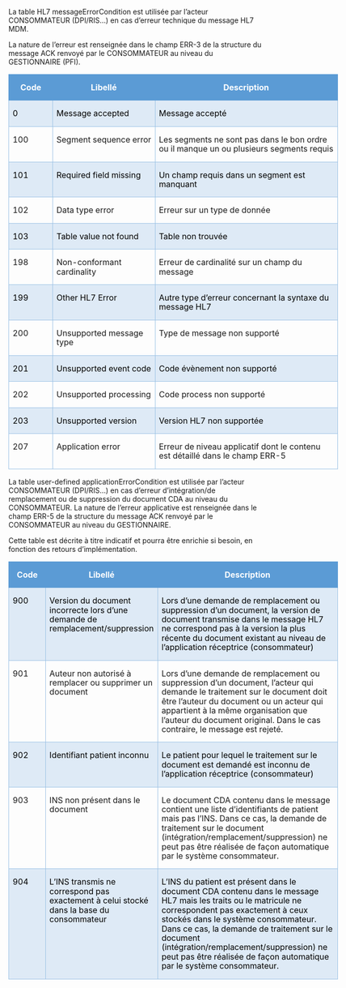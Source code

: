 La table HL7 messageErrorCondition est utilisée par l’acteur CONSOMMATEUR (DPI/RIS…) en cas d’erreur technique du message HL7 MDM.

La nature de l’erreur est renseignée dans le champ ERR-3 de la structure du message ACK renvoyé par le CONSOMMATEUR au niveau du GESTIONNAIRE (PFI).
<table class="MsoTable15Grid4Accent1" border="1" cellspacing="0" cellpadding="0" width="652" style="width:488.8pt;border-collapse:collapse;border:none;
 mso-border-alt:solid #9CC2E5 .5pt;mso-border-themecolor:accent1;mso-border-themetint:
 153;mso-yfti-tbllook:1184;mso-padding-alt:0cm 5.4pt 0cm 5.4pt">
 <tbody><tr style="mso-yfti-irow:-1;mso-yfti-firstrow:yes;mso-yfti-lastfirstrow:yes">
  <td width="75" valign="top" style="width:56.45pt;border:solid #5B9BD5 1.0pt;
  mso-border-themecolor:accent1;border-right:none;mso-border-top-alt:solid #5B9BD5 .5pt;
  mso-border-top-themecolor:accent1;mso-border-left-alt:solid #5B9BD5 .5pt;
  mso-border-left-themecolor:accent1;mso-border-bottom-alt:solid #5B9BD5 .5pt;
  mso-border-bottom-themecolor:accent1;background:#5B9BD5;mso-background-themecolor:
  accent1;padding:0cm 5.4pt 0cm 5.4pt">
  <p class="MsoNormal" align="center" style="text-align:center;mso-yfti-cnfc:5"><span style="mso-bookmark:_Toc121410245"><span style="mso-bookmark:_Toc151045512"><b><span style="mso-bidi-font-size:10.0pt;line-height:115%;mso-fareast-font-family:
  Calibri;mso-fareast-theme-font:minor-latin;mso-bidi-font-family:Arial;
  color:white;mso-themecolor:background1">Code<o:p></o:p></span></b></span></span></p>
  </td>
  
  <td width="198" valign="top" style="width:148.85pt;border-top:solid #5B9BD5 1.0pt;
  mso-border-top-themecolor:accent1;border-left:none;border-bottom:solid #5B9BD5 1.0pt;
  mso-border-bottom-themecolor:accent1;border-right:none;mso-border-top-alt:
  solid #5B9BD5 .5pt;mso-border-top-themecolor:accent1;mso-border-bottom-alt:
  solid #5B9BD5 .5pt;mso-border-bottom-themecolor:accent1;background:#5B9BD5;
  mso-background-themecolor:accent1;padding:0cm 5.4pt 0cm 5.4pt">
  <p class="MsoNormal" align="center" style="text-align:center;mso-yfti-cnfc:1"><span style="mso-bookmark:_Toc121410245"><span style="mso-bookmark:_Toc151045512"><b><span style="mso-bidi-font-size:10.0pt;line-height:115%;mso-fareast-font-family:
  Calibri;mso-fareast-theme-font:minor-latin;mso-bidi-font-family:Arial;
  color:white;mso-themecolor:background1">Libellé<o:p></o:p></span></b></span></span></p>
  </td>
  
  <td width="378" valign="top" style="width:10.0cm;border:solid #5B9BD5 1.0pt;
  mso-border-themecolor:accent1;border-left:none;mso-border-top-alt:solid #5B9BD5 .5pt;
  mso-border-top-themecolor:accent1;mso-border-bottom-alt:solid #5B9BD5 .5pt;
  mso-border-bottom-themecolor:accent1;mso-border-right-alt:solid #5B9BD5 .5pt;
  mso-border-right-themecolor:accent1;background:#5B9BD5;mso-background-themecolor:
  accent1;padding:0cm 5.4pt 0cm 5.4pt">
  <p class="MsoNormal" align="center" style="text-align:center;mso-yfti-cnfc:1"><span style="mso-bookmark:_Toc121410245"><span style="mso-bookmark:_Toc151045512"><b><span style="mso-bidi-font-size:10.0pt;line-height:115%;mso-fareast-font-family:
  Calibri;mso-fareast-theme-font:minor-latin;mso-bidi-font-family:Arial;
  color:white;mso-themecolor:background1">Description<o:p></o:p></span></b></span></span></p>
  </td>
  
 </tr>
 <tr style="mso-yfti-irow:0">
  <td width="75" valign="top" style="width:56.45pt;border:solid #9CC2E5 1.0pt;
  mso-border-themecolor:accent1;mso-border-themetint:153;border-top:none;
  mso-border-top-alt:solid #9CC2E5 .5pt;mso-border-top-themecolor:accent1;
  mso-border-top-themetint:153;mso-border-alt:solid #9CC2E5 .5pt;mso-border-themecolor:
  accent1;mso-border-themetint:153;background:#DEEAF6;mso-background-themecolor:
  accent1;mso-background-themetint:51;padding:0cm 5.4pt 0cm 5.4pt">
  <p class="MsoNormal" style="mso-yfti-cnfc:68"><span style="mso-bookmark:_Toc121410245"><span style="mso-bookmark:_Toc151045512"><span style="mso-bidi-font-size:10.0pt;
  line-height:115%;mso-fareast-font-family:Calibri;mso-fareast-theme-font:minor-latin;
  mso-bidi-font-family:Arial;color:black;mso-color-alt:windowtext;mso-fareast-language:
  FR">0</span></span></span><span style="mso-bookmark:_Toc121410245"><span style="mso-bookmark:_Toc151045512"><span style="mso-bidi-font-size:10.0pt;
  line-height:115%;mso-fareast-font-family:Calibri;mso-fareast-theme-font:minor-latin;
  mso-bidi-font-family:Arial;mso-fareast-language:FR"><o:p></o:p></span></span></span></p>
  </td>
  
  <td width="198" valign="top" style="width:148.85pt;border-top:none;border-left:
  none;border-bottom:solid #9CC2E5 1.0pt;mso-border-bottom-themecolor:accent1;
  mso-border-bottom-themetint:153;border-right:solid #9CC2E5 1.0pt;mso-border-right-themecolor:
  accent1;mso-border-right-themetint:153;mso-border-top-alt:solid #9CC2E5 .5pt;
  mso-border-top-themecolor:accent1;mso-border-top-themetint:153;mso-border-left-alt:
  solid #9CC2E5 .5pt;mso-border-left-themecolor:accent1;mso-border-left-themetint:
  153;mso-border-alt:solid #9CC2E5 .5pt;mso-border-themecolor:accent1;
  mso-border-themetint:153;background:#DEEAF6;mso-background-themecolor:accent1;
  mso-background-themetint:51;padding:0cm 5.4pt 0cm 5.4pt">
  <p class="MsoNormal" align="left" style="text-align:left;mso-yfti-cnfc:64"><span style="mso-bookmark:_Toc121410245"><span style="mso-bookmark:_Toc151045512"><span style="mso-bidi-font-size:10.0pt;line-height:115%;mso-fareast-font-family:
  Calibri;mso-fareast-theme-font:minor-latin;mso-bidi-font-family:Arial;
  color:black;mso-color-alt:windowtext">Message <span class="SpellE">accepted</span></span></span></span><span style="mso-bookmark:_Toc121410245"><span style="mso-bookmark:_Toc151045512"></span></span><span style="mso-bookmark:_Toc121410245"><span style="mso-bookmark:_Toc151045512"><span style="mso-bidi-font-size:10.0pt;line-height:115%;mso-fareast-font-family:
  Calibri;mso-fareast-theme-font:minor-latin;mso-bidi-font-family:Arial;
  mso-fareast-language:FR"><o:p></o:p></span></span></span></p>
  </td>
  
  <td width="378" valign="top" style="width:10.0cm;border-top:none;border-left:
  none;border-bottom:solid #9CC2E5 1.0pt;mso-border-bottom-themecolor:accent1;
  mso-border-bottom-themetint:153;border-right:solid #9CC2E5 1.0pt;mso-border-right-themecolor:
  accent1;mso-border-right-themetint:153;mso-border-top-alt:solid #9CC2E5 .5pt;
  mso-border-top-themecolor:accent1;mso-border-top-themetint:153;mso-border-left-alt:
  solid #9CC2E5 .5pt;mso-border-left-themecolor:accent1;mso-border-left-themetint:
  153;mso-border-alt:solid #9CC2E5 .5pt;mso-border-themecolor:accent1;
  mso-border-themetint:153;background:#DEEAF6;mso-background-themecolor:accent1;
  mso-background-themetint:51;padding:0cm 5.4pt 0cm 5.4pt">
  <p class="MsoNormal" align="left" style="text-align:left;mso-yfti-cnfc:64"><span style="mso-bookmark:_Toc121410245"><span style="mso-bookmark:_Toc151045512"><span style="mso-bidi-font-size:10.0pt;line-height:115%;mso-fareast-font-family:
  Calibri;mso-fareast-theme-font:minor-latin;mso-bidi-font-family:Arial;
  color:black;mso-color-alt:windowtext;mso-fareast-language:FR">Message accepté</span></span></span><span style="mso-bookmark:_Toc121410245"><span style="mso-bookmark:_Toc151045512"><span style="mso-bidi-font-size:10.0pt;line-height:115%;mso-fareast-font-family:
  Calibri;mso-fareast-theme-font:minor-latin;mso-bidi-font-family:Arial;
  mso-fareast-language:FR"><o:p></o:p></span></span></span></p>
  </td>
  
 </tr>
 <tr style="mso-yfti-irow:1">
  <td width="75" valign="top" style="width:56.45pt;border:solid #9CC2E5 1.0pt;
  mso-border-themecolor:accent1;mso-border-themetint:153;border-top:none;
  mso-border-top-alt:solid #9CC2E5 .5pt;mso-border-top-themecolor:accent1;
  mso-border-top-themetint:153;mso-border-alt:solid #9CC2E5 .5pt;mso-border-themecolor:
  accent1;mso-border-themetint:153;padding:0cm 5.4pt 0cm 5.4pt">
  <p class="MsoNormal" style="mso-yfti-cnfc:4"><span style="mso-bookmark:_Toc121410245"><span style="mso-bookmark:_Toc151045512"><span style="mso-bidi-font-size:10.0pt;
  line-height:115%;mso-fareast-font-family:Calibri;mso-fareast-theme-font:minor-latin;
  mso-bidi-font-family:Arial;mso-fareast-language:FR">100<o:p></o:p></span></span></span></p>
  </td>
  
  <td width="198" valign="top" style="width:148.85pt;border-top:none;border-left:
  none;border-bottom:solid #9CC2E5 1.0pt;mso-border-bottom-themecolor:accent1;
  mso-border-bottom-themetint:153;border-right:solid #9CC2E5 1.0pt;mso-border-right-themecolor:
  accent1;mso-border-right-themetint:153;mso-border-top-alt:solid #9CC2E5 .5pt;
  mso-border-top-themecolor:accent1;mso-border-top-themetint:153;mso-border-left-alt:
  solid #9CC2E5 .5pt;mso-border-left-themecolor:accent1;mso-border-left-themetint:
  153;mso-border-alt:solid #9CC2E5 .5pt;mso-border-themecolor:accent1;
  mso-border-themetint:153;padding:0cm 5.4pt 0cm 5.4pt">
  <p class="MsoNormal"><span style="mso-bookmark:_Toc121410245"><span style="mso-bookmark:_Toc151045512"><span style="mso-bidi-font-size:10.0pt;
  line-height:115%;mso-fareast-font-family:Calibri;mso-fareast-theme-font:minor-latin;
  mso-bidi-font-family:Arial">Segment <span class="SpellE">sequence</span> <span class="SpellE">error</span></span></span></span><span style="mso-bookmark:_Toc121410245"><span style="mso-bookmark:_Toc151045512"><span style="mso-bidi-font-size:10.0pt;
  line-height:115%;mso-fareast-font-family:Calibri;mso-fareast-theme-font:minor-latin;
  mso-bidi-font-family:Arial;mso-fareast-language:FR"><o:p></o:p></span></span></span></p>
  </td>
  
  <td width="378" valign="top" style="width:10.0cm;border-top:none;border-left:
  none;border-bottom:solid #9CC2E5 1.0pt;mso-border-bottom-themecolor:accent1;
  mso-border-bottom-themetint:153;border-right:solid #9CC2E5 1.0pt;mso-border-right-themecolor:
  accent1;mso-border-right-themetint:153;mso-border-top-alt:solid #9CC2E5 .5pt;
  mso-border-top-themecolor:accent1;mso-border-top-themetint:153;mso-border-left-alt:
  solid #9CC2E5 .5pt;mso-border-left-themecolor:accent1;mso-border-left-themetint:
  153;mso-border-alt:solid #9CC2E5 .5pt;mso-border-themecolor:accent1;
  mso-border-themetint:153;padding:0cm 5.4pt 0cm 5.4pt">
  <p class="MsoNormal"><span style="mso-bookmark:_Toc121410245"><span style="mso-bookmark:_Toc151045512"><span style="mso-bidi-font-size:10.0pt;
  line-height:115%;mso-fareast-font-family:Calibri;mso-fareast-theme-font:minor-latin;
  mso-bidi-font-family:Arial;mso-fareast-language:FR">Les segments ne sont pas
  dans le bon ordre ou il manque un ou plusieurs segments requis<o:p></o:p></span></span></span></p>
  </td>
  
 </tr>
 <tr style="mso-yfti-irow:2">
  <td width="75" valign="top" style="width:56.45pt;border:solid #9CC2E5 1.0pt;
  mso-border-themecolor:accent1;mso-border-themetint:153;border-top:none;
  mso-border-top-alt:solid #9CC2E5 .5pt;mso-border-top-themecolor:accent1;
  mso-border-top-themetint:153;mso-border-alt:solid #9CC2E5 .5pt;mso-border-themecolor:
  accent1;mso-border-themetint:153;background:#DEEAF6;mso-background-themecolor:
  accent1;mso-background-themetint:51;padding:0cm 5.4pt 0cm 5.4pt">
  <p class="MsoNormal" style="mso-yfti-cnfc:68"><span style="mso-bookmark:_Toc121410245"><span style="mso-bookmark:_Toc151045512"><span style="mso-bidi-font-size:10.0pt;
  line-height:115%;mso-fareast-font-family:Calibri;mso-fareast-theme-font:minor-latin;
  mso-bidi-font-family:Arial;color:black;mso-color-alt:windowtext;mso-fareast-language:
  FR">101</span></span></span><span style="mso-bookmark:_Toc121410245"><span style="mso-bookmark:_Toc151045512"><span style="mso-bidi-font-size:10.0pt;
  line-height:115%;mso-fareast-font-family:Calibri;mso-fareast-theme-font:minor-latin;
  mso-bidi-font-family:Arial;mso-fareast-language:FR"><o:p></o:p></span></span></span></p>
  </td>
  
  <td width="198" valign="top" style="width:148.85pt;border-top:none;border-left:
  none;border-bottom:solid #9CC2E5 1.0pt;mso-border-bottom-themecolor:accent1;
  mso-border-bottom-themetint:153;border-right:solid #9CC2E5 1.0pt;mso-border-right-themecolor:
  accent1;mso-border-right-themetint:153;mso-border-top-alt:solid #9CC2E5 .5pt;
  mso-border-top-themecolor:accent1;mso-border-top-themetint:153;mso-border-left-alt:
  solid #9CC2E5 .5pt;mso-border-left-themecolor:accent1;mso-border-left-themetint:
  153;mso-border-alt:solid #9CC2E5 .5pt;mso-border-themecolor:accent1;
  mso-border-themetint:153;background:#DEEAF6;mso-background-themecolor:accent1;
  mso-background-themetint:51;padding:0cm 5.4pt 0cm 5.4pt">
  <p class="MsoNormal" style="mso-yfti-cnfc:64"><span style="mso-bookmark:_Toc121410245"><span style="mso-bookmark:_Toc151045512"><span class="SpellE"><span style="mso-bidi-font-size:
  10.0pt;line-height:115%;mso-fareast-font-family:Calibri;mso-fareast-theme-font:
  minor-latin;mso-bidi-font-family:Arial;color:black;mso-color-alt:windowtext">Required</span></span></span></span><span style="mso-bookmark:_Toc121410245"><span style="mso-bookmark:_Toc151045512"><span style="mso-bidi-font-size:10.0pt;line-height:115%;mso-fareast-font-family:
  Calibri;mso-fareast-theme-font:minor-latin;mso-bidi-font-family:Arial;
  color:black;mso-color-alt:windowtext"> <span class="SpellE">field</span> <span class="SpellE">missing</span></span></span></span><span style="mso-bookmark:
  _Toc121410245"><span style="mso-bookmark:_Toc151045512"></span></span><span style="mso-bookmark:_Toc121410245"><span style="mso-bookmark:_Toc151045512"><span style="mso-bidi-font-size:10.0pt;line-height:115%;mso-fareast-font-family:
  Calibri;mso-fareast-theme-font:minor-latin;mso-bidi-font-family:Arial;
  mso-fareast-language:FR"><o:p></o:p></span></span></span></p>
  </td>
  
  <td width="378" valign="top" style="width:10.0cm;border-top:none;border-left:
  none;border-bottom:solid #9CC2E5 1.0pt;mso-border-bottom-themecolor:accent1;
  mso-border-bottom-themetint:153;border-right:solid #9CC2E5 1.0pt;mso-border-right-themecolor:
  accent1;mso-border-right-themetint:153;mso-border-top-alt:solid #9CC2E5 .5pt;
  mso-border-top-themecolor:accent1;mso-border-top-themetint:153;mso-border-left-alt:
  solid #9CC2E5 .5pt;mso-border-left-themecolor:accent1;mso-border-left-themetint:
  153;mso-border-alt:solid #9CC2E5 .5pt;mso-border-themecolor:accent1;
  mso-border-themetint:153;background:#DEEAF6;mso-background-themecolor:accent1;
  mso-background-themetint:51;padding:0cm 5.4pt 0cm 5.4pt">
  <p class="MsoNormal" style="mso-yfti-cnfc:64"><span style="mso-bookmark:_Toc121410245"><span style="mso-bookmark:_Toc151045512"><span style="mso-bidi-font-size:10.0pt;
  line-height:115%;mso-fareast-font-family:Calibri;mso-fareast-theme-font:minor-latin;
  mso-bidi-font-family:Arial;color:black;mso-color-alt:windowtext;mso-fareast-language:
  FR">Un champ requis dans un segment est manquant</span></span></span><span style="mso-bookmark:_Toc121410245"><span style="mso-bookmark:_Toc151045512"><span style="mso-bidi-font-size:10.0pt;line-height:115%;mso-fareast-font-family:
  Calibri;mso-fareast-theme-font:minor-latin;mso-bidi-font-family:Arial;
  mso-fareast-language:FR"><o:p></o:p></span></span></span></p>
  </td>
  
 </tr>
 <tr style="mso-yfti-irow:3">
  <td width="75" valign="top" style="width:56.45pt;border:solid #9CC2E5 1.0pt;
  mso-border-themecolor:accent1;mso-border-themetint:153;border-top:none;
  mso-border-top-alt:solid #9CC2E5 .5pt;mso-border-top-themecolor:accent1;
  mso-border-top-themetint:153;mso-border-alt:solid #9CC2E5 .5pt;mso-border-themecolor:
  accent1;mso-border-themetint:153;padding:0cm 5.4pt 0cm 5.4pt">
  <p class="MsoNormal" style="mso-yfti-cnfc:4"><span style="mso-bookmark:_Toc121410245"><span style="mso-bookmark:_Toc151045512"><span style="mso-bidi-font-size:10.0pt;
  line-height:115%;mso-fareast-font-family:Calibri;mso-fareast-theme-font:minor-latin;
  mso-bidi-font-family:Arial;mso-fareast-language:FR">102<o:p></o:p></span></span></span></p>
  </td>
  
  <td width="198" valign="top" style="width:148.85pt;border-top:none;border-left:
  none;border-bottom:solid #9CC2E5 1.0pt;mso-border-bottom-themecolor:accent1;
  mso-border-bottom-themetint:153;border-right:solid #9CC2E5 1.0pt;mso-border-right-themecolor:
  accent1;mso-border-right-themetint:153;mso-border-top-alt:solid #9CC2E5 .5pt;
  mso-border-top-themecolor:accent1;mso-border-top-themetint:153;mso-border-left-alt:
  solid #9CC2E5 .5pt;mso-border-left-themecolor:accent1;mso-border-left-themetint:
  153;mso-border-alt:solid #9CC2E5 .5pt;mso-border-themecolor:accent1;
  mso-border-themetint:153;padding:0cm 5.4pt 0cm 5.4pt">
  <p class="MsoNormal"><span style="mso-bookmark:_Toc121410245"><span style="mso-bookmark:_Toc151045512"><span style="mso-bidi-font-size:10.0pt;
  line-height:115%;mso-fareast-font-family:Calibri;mso-fareast-theme-font:minor-latin;
  mso-bidi-font-family:Arial">Data type <span class="SpellE">error</span></span></span></span><span style="mso-bookmark:_Toc121410245"><span style="mso-bookmark:_Toc151045512"><span style="mso-bidi-font-size:10.0pt;line-height:115%;mso-fareast-font-family:
  Calibri;mso-fareast-theme-font:minor-latin;mso-bidi-font-family:Arial;
  mso-fareast-language:FR"><o:p></o:p></span></span></span></p>
  </td>
  
  <td width="378" valign="top" style="width:10.0cm;border-top:none;border-left:
  none;border-bottom:solid #9CC2E5 1.0pt;mso-border-bottom-themecolor:accent1;
  mso-border-bottom-themetint:153;border-right:solid #9CC2E5 1.0pt;mso-border-right-themecolor:
  accent1;mso-border-right-themetint:153;mso-border-top-alt:solid #9CC2E5 .5pt;
  mso-border-top-themecolor:accent1;mso-border-top-themetint:153;mso-border-left-alt:
  solid #9CC2E5 .5pt;mso-border-left-themecolor:accent1;mso-border-left-themetint:
  153;mso-border-alt:solid #9CC2E5 .5pt;mso-border-themecolor:accent1;
  mso-border-themetint:153;padding:0cm 5.4pt 0cm 5.4pt">
  <p class="MsoNormal"><span style="mso-bookmark:_Toc121410245"><span style="mso-bookmark:_Toc151045512"><span style="mso-bidi-font-size:10.0pt;
  line-height:115%;mso-fareast-font-family:Calibri;mso-fareast-theme-font:minor-latin;
  mso-bidi-font-family:Arial;mso-fareast-language:FR">Erreur sur un type de
  donnée<o:p></o:p></span></span></span></p>
  </td>
  
 </tr>
 <tr style="mso-yfti-irow:4">
  <td width="75" valign="top" style="width:56.45pt;border:solid #9CC2E5 1.0pt;
  mso-border-themecolor:accent1;mso-border-themetint:153;border-top:none;
  mso-border-top-alt:solid #9CC2E5 .5pt;mso-border-top-themecolor:accent1;
  mso-border-top-themetint:153;mso-border-alt:solid #9CC2E5 .5pt;mso-border-themecolor:
  accent1;mso-border-themetint:153;background:#DEEAF6;mso-background-themecolor:
  accent1;mso-background-themetint:51;padding:0cm 5.4pt 0cm 5.4pt">
  <p class="MsoNormal" style="mso-yfti-cnfc:68"><span style="mso-bookmark:_Toc121410245"><span style="mso-bookmark:_Toc151045512"><span style="mso-bidi-font-size:10.0pt;
  line-height:115%;mso-fareast-font-family:Calibri;mso-fareast-theme-font:minor-latin;
  mso-bidi-font-family:Arial;color:black;mso-color-alt:windowtext;mso-fareast-language:
  FR">103</span></span></span><span style="mso-bookmark:_Toc121410245"><span style="mso-bookmark:_Toc151045512"><span style="mso-bidi-font-size:10.0pt;
  line-height:115%;mso-fareast-font-family:Calibri;mso-fareast-theme-font:minor-latin;
  mso-bidi-font-family:Arial;mso-fareast-language:FR"><o:p></o:p></span></span></span></p>
  </td>
  
  <td width="198" valign="top" style="width:148.85pt;border-top:none;border-left:
  none;border-bottom:solid #9CC2E5 1.0pt;mso-border-bottom-themecolor:accent1;
  mso-border-bottom-themetint:153;border-right:solid #9CC2E5 1.0pt;mso-border-right-themecolor:
  accent1;mso-border-right-themetint:153;mso-border-top-alt:solid #9CC2E5 .5pt;
  mso-border-top-themecolor:accent1;mso-border-top-themetint:153;mso-border-left-alt:
  solid #9CC2E5 .5pt;mso-border-left-themecolor:accent1;mso-border-left-themetint:
  153;mso-border-alt:solid #9CC2E5 .5pt;mso-border-themecolor:accent1;
  mso-border-themetint:153;background:#DEEAF6;mso-background-themecolor:accent1;
  mso-background-themetint:51;padding:0cm 5.4pt 0cm 5.4pt">
  <p class="MsoNormal" style="mso-yfti-cnfc:64"><span style="mso-bookmark:_Toc121410245"><span style="mso-bookmark:_Toc151045512"><span style="mso-bidi-font-size:10.0pt;
  line-height:115%;mso-fareast-font-family:Calibri;mso-fareast-theme-font:minor-latin;
  mso-bidi-font-family:Arial;color:black;mso-color-alt:windowtext">Table value
  not <span class="SpellE">found</span></span></span></span><span style="mso-bookmark:_Toc121410245"><span style="mso-bookmark:_Toc151045512"></span></span><span style="mso-bookmark:_Toc121410245"><span style="mso-bookmark:_Toc151045512"><span style="mso-bidi-font-size:10.0pt;line-height:115%;mso-fareast-font-family:
  Calibri;mso-fareast-theme-font:minor-latin;mso-bidi-font-family:Arial;
  mso-fareast-language:FR"><o:p></o:p></span></span></span></p>
  </td>
  
  <td width="378" valign="top" style="width:10.0cm;border-top:none;border-left:
  none;border-bottom:solid #9CC2E5 1.0pt;mso-border-bottom-themecolor:accent1;
  mso-border-bottom-themetint:153;border-right:solid #9CC2E5 1.0pt;mso-border-right-themecolor:
  accent1;mso-border-right-themetint:153;mso-border-top-alt:solid #9CC2E5 .5pt;
  mso-border-top-themecolor:accent1;mso-border-top-themetint:153;mso-border-left-alt:
  solid #9CC2E5 .5pt;mso-border-left-themecolor:accent1;mso-border-left-themetint:
  153;mso-border-alt:solid #9CC2E5 .5pt;mso-border-themecolor:accent1;
  mso-border-themetint:153;background:#DEEAF6;mso-background-themecolor:accent1;
  mso-background-themetint:51;padding:0cm 5.4pt 0cm 5.4pt">
  <p class="MsoNormal" style="mso-yfti-cnfc:64"><span style="mso-bookmark:_Toc121410245"><span style="mso-bookmark:_Toc151045512"><span style="mso-bidi-font-size:10.0pt;
  line-height:115%;mso-fareast-font-family:Calibri;mso-fareast-theme-font:minor-latin;
  mso-bidi-font-family:Arial;color:black;mso-color-alt:windowtext;mso-fareast-language:
  FR">Table non trouvée</span></span></span><span style="mso-bookmark:_Toc121410245"><span style="mso-bookmark:_Toc151045512"><span style="mso-bidi-font-size:10.0pt;
  line-height:115%;mso-fareast-font-family:Calibri;mso-fareast-theme-font:minor-latin;
  mso-bidi-font-family:Arial;mso-fareast-language:FR"><o:p></o:p></span></span></span></p>
  </td>
  
 </tr>
 <tr style="mso-yfti-irow:5">
  <td width="75" valign="top" style="width:56.45pt;border:solid #9CC2E5 1.0pt;
  mso-border-themecolor:accent1;mso-border-themetint:153;border-top:none;
  mso-border-top-alt:solid #9CC2E5 .5pt;mso-border-top-themecolor:accent1;
  mso-border-top-themetint:153;mso-border-alt:solid #9CC2E5 .5pt;mso-border-themecolor:
  accent1;mso-border-themetint:153;padding:0cm 5.4pt 0cm 5.4pt">
  <p class="MsoNormal" style="mso-yfti-cnfc:4"><span style="mso-bookmark:_Toc121410245"><span style="mso-bookmark:_Toc151045512"><span style="mso-bidi-font-size:10.0pt;
  line-height:115%;mso-fareast-font-family:Calibri;mso-fareast-theme-font:minor-latin;
  mso-bidi-font-family:Arial;mso-fareast-language:FR">198<o:p></o:p></span></span></span></p>
  </td>
  
  <td width="198" valign="top" style="width:148.85pt;border-top:none;border-left:
  none;border-bottom:solid #9CC2E5 1.0pt;mso-border-bottom-themecolor:accent1;
  mso-border-bottom-themetint:153;border-right:solid #9CC2E5 1.0pt;mso-border-right-themecolor:
  accent1;mso-border-right-themetint:153;mso-border-top-alt:solid #9CC2E5 .5pt;
  mso-border-top-themecolor:accent1;mso-border-top-themetint:153;mso-border-left-alt:
  solid #9CC2E5 .5pt;mso-border-left-themecolor:accent1;mso-border-left-themetint:
  153;mso-border-alt:solid #9CC2E5 .5pt;mso-border-themecolor:accent1;
  mso-border-themetint:153;padding:0cm 5.4pt 0cm 5.4pt">
  <p class="MsoNormal"><span style="mso-bookmark:_Toc121410245"><span style="mso-bookmark:_Toc151045512"><span style="mso-bidi-font-size:10.0pt;
  line-height:115%;mso-fareast-font-family:Calibri;mso-fareast-theme-font:minor-latin;
  mso-bidi-font-family:Arial">Non-conformant <span class="SpellE">cardinality</span></span></span></span><span style="mso-bookmark:_Toc121410245"><span style="mso-bookmark:_Toc151045512"><span style="mso-bidi-font-size:10.0pt;line-height:115%;mso-fareast-font-family:
  Calibri;mso-fareast-theme-font:minor-latin;mso-bidi-font-family:Arial;
  mso-fareast-language:FR"><o:p></o:p></span></span></span></p>
  </td>
  
  <td width="378" valign="top" style="width:10.0cm;border-top:none;border-left:
  none;border-bottom:solid #9CC2E5 1.0pt;mso-border-bottom-themecolor:accent1;
  mso-border-bottom-themetint:153;border-right:solid #9CC2E5 1.0pt;mso-border-right-themecolor:
  accent1;mso-border-right-themetint:153;mso-border-top-alt:solid #9CC2E5 .5pt;
  mso-border-top-themecolor:accent1;mso-border-top-themetint:153;mso-border-left-alt:
  solid #9CC2E5 .5pt;mso-border-left-themecolor:accent1;mso-border-left-themetint:
  153;mso-border-alt:solid #9CC2E5 .5pt;mso-border-themecolor:accent1;
  mso-border-themetint:153;padding:0cm 5.4pt 0cm 5.4pt">
  <p class="MsoNormal"><span style="mso-bookmark:_Toc121410245"><span style="mso-bookmark:_Toc151045512"><span style="mso-bidi-font-size:10.0pt;
  line-height:115%;mso-fareast-font-family:Calibri;mso-fareast-theme-font:minor-latin;
  mso-bidi-font-family:Arial;mso-fareast-language:FR">Erreur de cardinalité sur
  un champ du message<o:p></o:p></span></span></span></p>
  </td>
  
 </tr>
 <tr style="mso-yfti-irow:6">
  <td width="75" valign="top" style="width:56.45pt;border:solid #9CC2E5 1.0pt;
  mso-border-themecolor:accent1;mso-border-themetint:153;border-top:none;
  mso-border-top-alt:solid #9CC2E5 .5pt;mso-border-top-themecolor:accent1;
  mso-border-top-themetint:153;mso-border-alt:solid #9CC2E5 .5pt;mso-border-themecolor:
  accent1;mso-border-themetint:153;background:#DEEAF6;mso-background-themecolor:
  accent1;mso-background-themetint:51;padding:0cm 5.4pt 0cm 5.4pt">
  <p class="MsoNormal" style="mso-yfti-cnfc:68"><span style="mso-bookmark:_Toc121410245"><span style="mso-bookmark:_Toc151045512"><span style="mso-bidi-font-size:10.0pt;
  line-height:115%;mso-fareast-font-family:Calibri;mso-fareast-theme-font:minor-latin;
  mso-bidi-font-family:Arial;color:black;mso-color-alt:windowtext;mso-fareast-language:
  FR">199</span></span></span><span style="mso-bookmark:_Toc121410245"><span style="mso-bookmark:_Toc151045512"><span style="mso-bidi-font-size:10.0pt;
  line-height:115%;mso-fareast-font-family:Calibri;mso-fareast-theme-font:minor-latin;
  mso-bidi-font-family:Arial;mso-fareast-language:FR"><o:p></o:p></span></span></span></p>
  </td>
  
  <td width="198" valign="top" style="width:148.85pt;border-top:none;border-left:
  none;border-bottom:solid #9CC2E5 1.0pt;mso-border-bottom-themecolor:accent1;
  mso-border-bottom-themetint:153;border-right:solid #9CC2E5 1.0pt;mso-border-right-themecolor:
  accent1;mso-border-right-themetint:153;mso-border-top-alt:solid #9CC2E5 .5pt;
  mso-border-top-themecolor:accent1;mso-border-top-themetint:153;mso-border-left-alt:
  solid #9CC2E5 .5pt;mso-border-left-themecolor:accent1;mso-border-left-themetint:
  153;mso-border-alt:solid #9CC2E5 .5pt;mso-border-themecolor:accent1;
  mso-border-themetint:153;background:#DEEAF6;mso-background-themecolor:accent1;
  mso-background-themetint:51;padding:0cm 5.4pt 0cm 5.4pt">
  <p class="MsoNormal" style="mso-yfti-cnfc:64"><span style="mso-bookmark:_Toc121410245"><span style="mso-bookmark:_Toc151045512"><span style="mso-bidi-font-size:10.0pt;
  line-height:115%;mso-fareast-font-family:Calibri;mso-fareast-theme-font:minor-latin;
  mso-bidi-font-family:Arial;color:black;mso-color-alt:windowtext">Other HL7 Error</span></span></span><span style="mso-bookmark:_Toc121410245"><span style="mso-bookmark:_Toc151045512"></span></span><span style="mso-bookmark:
  _Toc121410245"><span style="mso-bookmark:_Toc151045512"><span style="mso-bidi-font-size:10.0pt;line-height:115%;mso-fareast-font-family:
  Calibri;mso-fareast-theme-font:minor-latin;mso-bidi-font-family:Arial;
  mso-fareast-language:FR"><o:p></o:p></span></span></span></p>
  </td>
  
  <td width="378" valign="top" style="width:10.0cm;border-top:none;border-left:
  none;border-bottom:solid #9CC2E5 1.0pt;mso-border-bottom-themecolor:accent1;
  mso-border-bottom-themetint:153;border-right:solid #9CC2E5 1.0pt;mso-border-right-themecolor:
  accent1;mso-border-right-themetint:153;mso-border-top-alt:solid #9CC2E5 .5pt;
  mso-border-top-themecolor:accent1;mso-border-top-themetint:153;mso-border-left-alt:
  solid #9CC2E5 .5pt;mso-border-left-themecolor:accent1;mso-border-left-themetint:
  153;mso-border-alt:solid #9CC2E5 .5pt;mso-border-themecolor:accent1;
  mso-border-themetint:153;background:#DEEAF6;mso-background-themecolor:accent1;
  mso-background-themetint:51;padding:0cm 5.4pt 0cm 5.4pt">
  <p class="MsoNormal" style="mso-yfti-cnfc:64"><span style="mso-bookmark:_Toc121410245"><span style="mso-bookmark:_Toc151045512"><span style="mso-bidi-font-size:10.0pt;
  line-height:115%;mso-fareast-font-family:Calibri;mso-fareast-theme-font:minor-latin;
  mso-bidi-font-family:Arial;color:black;mso-color-alt:windowtext;mso-fareast-language:
  FR">Autre type d’erreur concernant la syntaxe du message HL7</span></span></span><span style="mso-bookmark:_Toc121410245"><span style="mso-bookmark:_Toc151045512"><span style="mso-bidi-font-size:10.0pt;line-height:115%;mso-fareast-font-family:
  Calibri;mso-fareast-theme-font:minor-latin;mso-bidi-font-family:Arial;
  mso-fareast-language:FR"><o:p></o:p></span></span></span></p>
  </td>
  
 </tr>
 <tr style="mso-yfti-irow:7">
  <td width="75" valign="top" style="width:56.45pt;border:solid #9CC2E5 1.0pt;
  mso-border-themecolor:accent1;mso-border-themetint:153;border-top:none;
  mso-border-top-alt:solid #9CC2E5 .5pt;mso-border-top-themecolor:accent1;
  mso-border-top-themetint:153;mso-border-alt:solid #9CC2E5 .5pt;mso-border-themecolor:
  accent1;mso-border-themetint:153;padding:0cm 5.4pt 0cm 5.4pt">
  <p class="MsoNormal" style="mso-yfti-cnfc:4"><span style="mso-bookmark:_Toc121410245"><span style="mso-bookmark:_Toc151045512"><span style="mso-bidi-font-size:10.0pt;
  line-height:115%;mso-fareast-font-family:Calibri;mso-fareast-theme-font:minor-latin;
  mso-bidi-font-family:Arial;mso-fareast-language:FR">200<o:p></o:p></span></span></span></p>
  </td>
  
  <td width="198" valign="top" style="width:148.85pt;border-top:none;border-left:
  none;border-bottom:solid #9CC2E5 1.0pt;mso-border-bottom-themecolor:accent1;
  mso-border-bottom-themetint:153;border-right:solid #9CC2E5 1.0pt;mso-border-right-themecolor:
  accent1;mso-border-right-themetint:153;mso-border-top-alt:solid #9CC2E5 .5pt;
  mso-border-top-themecolor:accent1;mso-border-top-themetint:153;mso-border-left-alt:
  solid #9CC2E5 .5pt;mso-border-left-themecolor:accent1;mso-border-left-themetint:
  153;mso-border-alt:solid #9CC2E5 .5pt;mso-border-themecolor:accent1;
  mso-border-themetint:153;padding:0cm 5.4pt 0cm 5.4pt">
  <p class="MsoNormal"><span style="mso-bookmark:_Toc121410245"><span style="mso-bookmark:_Toc151045512"><span class="SpellE"><span style="mso-bidi-font-size:
  10.0pt;line-height:115%;mso-fareast-font-family:Calibri;mso-fareast-theme-font:
  minor-latin;mso-bidi-font-family:Arial">Unsupported</span></span></span></span><span style="mso-bookmark:_Toc121410245"><span style="mso-bookmark:_Toc151045512"><span style="mso-bidi-font-size:10.0pt;line-height:115%;mso-fareast-font-family:
  Calibri;mso-fareast-theme-font:minor-latin;mso-bidi-font-family:Arial">
  message type</span></span></span><span style="mso-bookmark:_Toc121410245"><span style="mso-bookmark:_Toc151045512"><span style="mso-bidi-font-size:10.0pt;
  line-height:115%;mso-fareast-font-family:Calibri;mso-fareast-theme-font:minor-latin;
  mso-bidi-font-family:Arial;mso-fareast-language:FR"><o:p></o:p></span></span></span></p>
  </td>
  
  <td width="378" valign="top" style="width:10.0cm;border-top:none;border-left:
  none;border-bottom:solid #9CC2E5 1.0pt;mso-border-bottom-themecolor:accent1;
  mso-border-bottom-themetint:153;border-right:solid #9CC2E5 1.0pt;mso-border-right-themecolor:
  accent1;mso-border-right-themetint:153;mso-border-top-alt:solid #9CC2E5 .5pt;
  mso-border-top-themecolor:accent1;mso-border-top-themetint:153;mso-border-left-alt:
  solid #9CC2E5 .5pt;mso-border-left-themecolor:accent1;mso-border-left-themetint:
  153;mso-border-alt:solid #9CC2E5 .5pt;mso-border-themecolor:accent1;
  mso-border-themetint:153;padding:0cm 5.4pt 0cm 5.4pt">
  <p class="MsoNormal"><span style="mso-bookmark:_Toc121410245"><span style="mso-bookmark:_Toc151045512"><span style="mso-bidi-font-size:10.0pt;
  line-height:115%;mso-fareast-font-family:Calibri;mso-fareast-theme-font:minor-latin;
  mso-bidi-font-family:Arial;mso-fareast-language:FR">Type de message non
  supporté<o:p></o:p></span></span></span></p>
  </td>
  
 </tr>
 <tr style="mso-yfti-irow:8">
  <td width="75" valign="top" style="width:56.45pt;border:solid #9CC2E5 1.0pt;
  mso-border-themecolor:accent1;mso-border-themetint:153;border-top:none;
  mso-border-top-alt:solid #9CC2E5 .5pt;mso-border-top-themecolor:accent1;
  mso-border-top-themetint:153;mso-border-alt:solid #9CC2E5 .5pt;mso-border-themecolor:
  accent1;mso-border-themetint:153;background:#DEEAF6;mso-background-themecolor:
  accent1;mso-background-themetint:51;padding:0cm 5.4pt 0cm 5.4pt">
  <p class="MsoNormal" style="mso-yfti-cnfc:68"><span style="mso-bookmark:_Toc121410245"><span style="mso-bookmark:_Toc151045512"><span style="mso-bidi-font-size:10.0pt;
  line-height:115%;mso-fareast-font-family:Calibri;mso-fareast-theme-font:minor-latin;
  mso-bidi-font-family:Arial;color:black;mso-color-alt:windowtext;mso-fareast-language:
  FR">201</span></span></span><span style="mso-bookmark:_Toc121410245"><span style="mso-bookmark:_Toc151045512"><span style="mso-bidi-font-size:10.0pt;
  line-height:115%;mso-fareast-font-family:Calibri;mso-fareast-theme-font:minor-latin;
  mso-bidi-font-family:Arial;mso-fareast-language:FR"><o:p></o:p></span></span></span></p>
  </td>
  
  <td width="198" valign="top" style="width:148.85pt;border-top:none;border-left:
  none;border-bottom:solid #9CC2E5 1.0pt;mso-border-bottom-themecolor:accent1;
  mso-border-bottom-themetint:153;border-right:solid #9CC2E5 1.0pt;mso-border-right-themecolor:
  accent1;mso-border-right-themetint:153;mso-border-top-alt:solid #9CC2E5 .5pt;
  mso-border-top-themecolor:accent1;mso-border-top-themetint:153;mso-border-left-alt:
  solid #9CC2E5 .5pt;mso-border-left-themecolor:accent1;mso-border-left-themetint:
  153;mso-border-alt:solid #9CC2E5 .5pt;mso-border-themecolor:accent1;
  mso-border-themetint:153;background:#DEEAF6;mso-background-themecolor:accent1;
  mso-background-themetint:51;padding:0cm 5.4pt 0cm 5.4pt">
  <p class="MsoNormal" style="mso-yfti-cnfc:64"><span style="mso-bookmark:_Toc121410245"><span style="mso-bookmark:_Toc151045512"><span lang="EN-US" style="mso-bidi-font-size:
  10.0pt;line-height:115%;mso-fareast-font-family:Calibri;mso-fareast-theme-font:
  minor-latin;mso-bidi-font-family:Arial;color:black;mso-color-alt:windowtext;
  mso-ansi-language:EN-US">Unsupported event code </span></span></span><span style="mso-bookmark:_Toc121410245"><span style="mso-bookmark:_Toc151045512"></span></span><span style="mso-bookmark:_Toc121410245"><span style="mso-bookmark:_Toc151045512"><span lang="EN-US" style="mso-bidi-font-size:10.0pt;line-height:115%;mso-fareast-font-family:
  Calibri;mso-fareast-theme-font:minor-latin;mso-bidi-font-family:Arial;
  mso-ansi-language:EN-US;mso-fareast-language:FR"><o:p></o:p></span></span></span></p>
  </td>
  
  <td width="378" valign="top" style="width:10.0cm;border-top:none;border-left:
  none;border-bottom:solid #9CC2E5 1.0pt;mso-border-bottom-themecolor:accent1;
  mso-border-bottom-themetint:153;border-right:solid #9CC2E5 1.0pt;mso-border-right-themecolor:
  accent1;mso-border-right-themetint:153;mso-border-top-alt:solid #9CC2E5 .5pt;
  mso-border-top-themecolor:accent1;mso-border-top-themetint:153;mso-border-left-alt:
  solid #9CC2E5 .5pt;mso-border-left-themecolor:accent1;mso-border-left-themetint:
  153;mso-border-alt:solid #9CC2E5 .5pt;mso-border-themecolor:accent1;
  mso-border-themetint:153;background:#DEEAF6;mso-background-themecolor:accent1;
  mso-background-themetint:51;padding:0cm 5.4pt 0cm 5.4pt">
  <p class="MsoNormal" style="mso-yfti-cnfc:64"><span style="mso-bookmark:_Toc121410245"><span style="mso-bookmark:_Toc151045512"><span lang="EN-US" style="mso-bidi-font-size:
  10.0pt;line-height:115%;mso-fareast-font-family:Calibri;mso-fareast-theme-font:
  minor-latin;mso-bidi-font-family:Arial;color:black;mso-color-alt:windowtext;
  mso-ansi-language:EN-US;mso-fareast-language:FR">Code <span class="SpellE">évènement</span>
  non <span class="SpellE">supporté</span></span></span></span><span style="mso-bookmark:_Toc121410245"><span style="mso-bookmark:_Toc151045512"><span lang="EN-US" style="mso-bidi-font-size:10.0pt;line-height:115%;mso-fareast-font-family:
  Calibri;mso-fareast-theme-font:minor-latin;mso-bidi-font-family:Arial;
  mso-ansi-language:EN-US;mso-fareast-language:FR"><o:p></o:p></span></span></span></p>
  </td>
  
 </tr>
 <tr style="mso-yfti-irow:9">
  <td width="75" valign="top" style="width:56.45pt;border:solid #9CC2E5 1.0pt;
  mso-border-themecolor:accent1;mso-border-themetint:153;border-top:none;
  mso-border-top-alt:solid #9CC2E5 .5pt;mso-border-top-themecolor:accent1;
  mso-border-top-themetint:153;mso-border-alt:solid #9CC2E5 .5pt;mso-border-themecolor:
  accent1;mso-border-themetint:153;padding:0cm 5.4pt 0cm 5.4pt">
  <p class="MsoNormal" style="mso-yfti-cnfc:4"><span style="mso-bookmark:_Toc121410245"><span style="mso-bookmark:_Toc151045512"><span style="mso-bidi-font-size:10.0pt;
  line-height:115%;mso-fareast-font-family:Calibri;mso-fareast-theme-font:minor-latin;
  mso-bidi-font-family:Arial;mso-fareast-language:FR">202<o:p></o:p></span></span></span></p>
  </td>
  
  <td width="198" valign="top" style="width:148.85pt;border-top:none;border-left:
  none;border-bottom:solid #9CC2E5 1.0pt;mso-border-bottom-themecolor:accent1;
  mso-border-bottom-themetint:153;border-right:solid #9CC2E5 1.0pt;mso-border-right-themecolor:
  accent1;mso-border-right-themetint:153;mso-border-top-alt:solid #9CC2E5 .5pt;
  mso-border-top-themecolor:accent1;mso-border-top-themetint:153;mso-border-left-alt:
  solid #9CC2E5 .5pt;mso-border-left-themecolor:accent1;mso-border-left-themetint:
  153;mso-border-alt:solid #9CC2E5 .5pt;mso-border-themecolor:accent1;
  mso-border-themetint:153;padding:0cm 5.4pt 0cm 5.4pt">
  <p class="MsoNormal"><span style="mso-bookmark:_Toc121410245"><span style="mso-bookmark:_Toc151045512"><span lang="EN-US" style="mso-bidi-font-size:
  10.0pt;line-height:115%;mso-fareast-font-family:Calibri;mso-fareast-theme-font:
  minor-latin;mso-bidi-font-family:Arial;mso-ansi-language:EN-US">Unsupported
  processing </span></span></span><span style="mso-bookmark:_Toc121410245"><span style="mso-bookmark:_Toc151045512"><span lang="EN-US" style="mso-bidi-font-size:
  10.0pt;line-height:115%;mso-fareast-font-family:Calibri;mso-fareast-theme-font:
  minor-latin;mso-bidi-font-family:Arial;mso-ansi-language:EN-US;mso-fareast-language:
  FR"><o:p></o:p></span></span></span></p>
  </td>
  
  <td width="378" valign="top" style="width:10.0cm;border-top:none;border-left:
  none;border-bottom:solid #9CC2E5 1.0pt;mso-border-bottom-themecolor:accent1;
  mso-border-bottom-themetint:153;border-right:solid #9CC2E5 1.0pt;mso-border-right-themecolor:
  accent1;mso-border-right-themetint:153;mso-border-top-alt:solid #9CC2E5 .5pt;
  mso-border-top-themecolor:accent1;mso-border-top-themetint:153;mso-border-left-alt:
  solid #9CC2E5 .5pt;mso-border-left-themecolor:accent1;mso-border-left-themetint:
  153;mso-border-alt:solid #9CC2E5 .5pt;mso-border-themecolor:accent1;
  mso-border-themetint:153;padding:0cm 5.4pt 0cm 5.4pt">
  <p class="MsoNormal"><span style="mso-bookmark:_Toc121410245"><span style="mso-bookmark:_Toc151045512"><span lang="EN-US" style="mso-bidi-font-size:
  10.0pt;line-height:115%;mso-fareast-font-family:Calibri;mso-fareast-theme-font:
  minor-latin;mso-bidi-font-family:Arial;mso-ansi-language:EN-US;mso-fareast-language:
  FR">Code process non <span class="SpellE">supporté</span><o:p></o:p></span></span></span></p>
  </td>
  
 </tr>
 <tr style="mso-yfti-irow:10">
  <td width="75" valign="top" style="width:56.45pt;border:solid #9CC2E5 1.0pt;
  mso-border-themecolor:accent1;mso-border-themetint:153;border-top:none;
  mso-border-top-alt:solid #9CC2E5 .5pt;mso-border-top-themecolor:accent1;
  mso-border-top-themetint:153;mso-border-alt:solid #9CC2E5 .5pt;mso-border-themecolor:
  accent1;mso-border-themetint:153;background:#DEEAF6;mso-background-themecolor:
  accent1;mso-background-themetint:51;padding:0cm 5.4pt 0cm 5.4pt">
  <p class="MsoNormal" style="mso-yfti-cnfc:68"><span style="mso-bookmark:_Toc121410245"><span style="mso-bookmark:_Toc151045512"><span style="mso-bidi-font-size:10.0pt;
  line-height:115%;mso-fareast-font-family:Calibri;mso-fareast-theme-font:minor-latin;
  mso-bidi-font-family:Arial;color:black;mso-color-alt:windowtext;mso-fareast-language:
  FR">203</span></span></span><span style="mso-bookmark:_Toc121410245"><span style="mso-bookmark:_Toc151045512"><span style="mso-bidi-font-size:10.0pt;
  line-height:115%;mso-fareast-font-family:Calibri;mso-fareast-theme-font:minor-latin;
  mso-bidi-font-family:Arial;mso-fareast-language:FR"><o:p></o:p></span></span></span></p>
  </td>
  
  <td width="198" valign="top" style="width:148.85pt;border-top:none;border-left:
  none;border-bottom:solid #9CC2E5 1.0pt;mso-border-bottom-themecolor:accent1;
  mso-border-bottom-themetint:153;border-right:solid #9CC2E5 1.0pt;mso-border-right-themecolor:
  accent1;mso-border-right-themetint:153;mso-border-top-alt:solid #9CC2E5 .5pt;
  mso-border-top-themecolor:accent1;mso-border-top-themetint:153;mso-border-left-alt:
  solid #9CC2E5 .5pt;mso-border-left-themecolor:accent1;mso-border-left-themetint:
  153;mso-border-alt:solid #9CC2E5 .5pt;mso-border-themecolor:accent1;
  mso-border-themetint:153;background:#DEEAF6;mso-background-themecolor:accent1;
  mso-background-themetint:51;padding:0cm 5.4pt 0cm 5.4pt">
  <p class="MsoNormal" style="mso-yfti-cnfc:64"><span style="mso-bookmark:_Toc121410245"><span style="mso-bookmark:_Toc151045512"><span lang="EN-US" style="mso-bidi-font-size:
  10.0pt;line-height:115%;mso-fareast-font-family:Calibri;mso-fareast-theme-font:
  minor-latin;mso-bidi-font-family:Arial;color:black;mso-color-alt:windowtext;
  mso-ansi-language:EN-US">Unsupported version </span></span></span><span style="mso-bookmark:_Toc121410245"><span style="mso-bookmark:_Toc151045512"></span></span><span style="mso-bookmark:_Toc121410245"><span style="mso-bookmark:_Toc151045512"><span lang="EN-US" style="mso-bidi-font-size:10.0pt;line-height:115%;mso-fareast-font-family:
  Calibri;mso-fareast-theme-font:minor-latin;mso-bidi-font-family:Arial;
  mso-ansi-language:EN-US;mso-fareast-language:FR"><o:p></o:p></span></span></span></p>
  </td>
  
  <td width="378" valign="top" style="width:10.0cm;border-top:none;border-left:
  none;border-bottom:solid #9CC2E5 1.0pt;mso-border-bottom-themecolor:accent1;
  mso-border-bottom-themetint:153;border-right:solid #9CC2E5 1.0pt;mso-border-right-themecolor:
  accent1;mso-border-right-themetint:153;mso-border-top-alt:solid #9CC2E5 .5pt;
  mso-border-top-themecolor:accent1;mso-border-top-themetint:153;mso-border-left-alt:
  solid #9CC2E5 .5pt;mso-border-left-themecolor:accent1;mso-border-left-themetint:
  153;mso-border-alt:solid #9CC2E5 .5pt;mso-border-themecolor:accent1;
  mso-border-themetint:153;background:#DEEAF6;mso-background-themecolor:accent1;
  mso-background-themetint:51;padding:0cm 5.4pt 0cm 5.4pt">
  <p class="MsoNormal" style="mso-yfti-cnfc:64"><span style="mso-bookmark:_Toc121410245"><span style="mso-bookmark:_Toc151045512"><span lang="EN-US" style="mso-bidi-font-size:
  10.0pt;line-height:115%;mso-fareast-font-family:Calibri;mso-fareast-theme-font:
  minor-latin;mso-bidi-font-family:Arial;color:black;mso-color-alt:windowtext;
  mso-ansi-language:EN-US;mso-fareast-language:FR">Version HL7 non <span class="SpellE">supportée</span></span></span></span><span style="mso-bookmark:
  _Toc121410245"><span style="mso-bookmark:_Toc151045512"><span lang="EN-US" style="mso-bidi-font-size:10.0pt;line-height:115%;mso-fareast-font-family:
  Calibri;mso-fareast-theme-font:minor-latin;mso-bidi-font-family:Arial;
  mso-ansi-language:EN-US;mso-fareast-language:FR"><o:p></o:p></span></span></span></p>
  </td>
  
 </tr>
 <tr style="mso-yfti-irow:11;mso-yfti-lastrow:yes">
  <td width="75" valign="top" style="width:56.45pt;border:solid #9CC2E5 1.0pt;
  mso-border-themecolor:accent1;mso-border-themetint:153;border-top:none;
  mso-border-top-alt:solid #9CC2E5 .5pt;mso-border-top-themecolor:accent1;
  mso-border-top-themetint:153;mso-border-alt:solid #9CC2E5 .5pt;mso-border-themecolor:
  accent1;mso-border-themetint:153;padding:0cm 5.4pt 0cm 5.4pt">
  <p class="MsoNormal" style="mso-yfti-cnfc:4"><span style="mso-bookmark:_Toc121410245"><span style="mso-bookmark:_Toc151045512"><span style="mso-bidi-font-size:10.0pt;
  line-height:115%;mso-fareast-font-family:Calibri;mso-fareast-theme-font:minor-latin;
  mso-bidi-font-family:Arial;mso-fareast-language:FR">207<o:p></o:p></span></span></span></p>
  </td>
  
  <td width="198" valign="top" style="width:148.85pt;border-top:none;border-left:
  none;border-bottom:solid #9CC2E5 1.0pt;mso-border-bottom-themecolor:accent1;
  mso-border-bottom-themetint:153;border-right:solid #9CC2E5 1.0pt;mso-border-right-themecolor:
  accent1;mso-border-right-themetint:153;mso-border-top-alt:solid #9CC2E5 .5pt;
  mso-border-top-themecolor:accent1;mso-border-top-themetint:153;mso-border-left-alt:
  solid #9CC2E5 .5pt;mso-border-left-themecolor:accent1;mso-border-left-themetint:
  153;mso-border-alt:solid #9CC2E5 .5pt;mso-border-themecolor:accent1;
  mso-border-themetint:153;padding:0cm 5.4pt 0cm 5.4pt">
  <p class="MsoNormal"><span style="mso-bookmark:_Toc121410245"><span style="mso-bookmark:_Toc151045512"><span style="mso-bidi-font-size:10.0pt;
  line-height:115%;mso-fareast-font-family:Calibri;mso-fareast-theme-font:minor-latin;
  mso-bidi-font-family:Arial">Application <span class="SpellE">error</span></span></span></span><span style="mso-bookmark:_Toc121410245"><span style="mso-bookmark:_Toc151045512"><span style="mso-bidi-font-size:10.0pt;line-height:115%;mso-fareast-font-family:
  Calibri;mso-fareast-theme-font:minor-latin;mso-bidi-font-family:Arial;
  mso-fareast-language:FR"><o:p></o:p></span></span></span></p>
  </td>
  
  <td width="378" valign="top" style="width:10.0cm;border-top:none;border-left:
  none;border-bottom:solid #9CC2E5 1.0pt;mso-border-bottom-themecolor:accent1;
  mso-border-bottom-themetint:153;border-right:solid #9CC2E5 1.0pt;mso-border-right-themecolor:
  accent1;mso-border-right-themetint:153;mso-border-top-alt:solid #9CC2E5 .5pt;
  mso-border-top-themecolor:accent1;mso-border-top-themetint:153;mso-border-left-alt:
  solid #9CC2E5 .5pt;mso-border-left-themecolor:accent1;mso-border-left-themetint:
  153;mso-border-alt:solid #9CC2E5 .5pt;mso-border-themecolor:accent1;
  mso-border-themetint:153;padding:0cm 5.4pt 0cm 5.4pt">
  <p class="MsoNormal"><span style="mso-bookmark:_Toc121410245"><span style="mso-bookmark:_Toc151045512"><span style="mso-bidi-font-size:10.0pt;
  line-height:115%;mso-fareast-font-family:Calibri;mso-fareast-theme-font:minor-latin;
  mso-bidi-font-family:Arial;mso-fareast-language:FR">Erreur de niveau
  applicatif dont le contenu est détaillé dans le champ ERR-5<o:p></o:p></span></span></span></p>
  </td>
  
 </tr>
</tbody></table>
La table user-defined applicationErrorCondition est utilisée par l’acteur CONSOMMATEUR (DPI/RIS…) en cas d’erreur d’intégration/de remplacement ou de suppression du document CDA au niveau du CONSOMMATEUR. La nature de l’erreur applicative est renseignée dans le champ ERR-5 de la structure du message ACK renvoyé par le CONSOMMATEUR au niveau du GESTIONNAIRE.

Cette table est décrite à titre indicatif et pourra être enrichie si besoin, en fonction des retours d’implémentation.
<table class="MsoTable15Grid4Accent1" border="1" cellspacing="0" cellpadding="0" width="652" style="width:488.8pt;border-collapse:collapse;border:none;
 mso-border-alt:solid #9CC2E5 .5pt;mso-border-themecolor:accent1;mso-border-themetint:
 153;mso-yfti-tbllook:1184;mso-padding-alt:0cm 5.4pt 0cm 5.4pt">
 <tbody><tr style="mso-yfti-irow:-1;mso-yfti-firstrow:yes;mso-yfti-lastfirstrow:yes">
  <td width="75" valign="top" style="width:56.45pt;border:solid #5B9BD5 1.0pt;
  mso-border-themecolor:accent1;border-right:none;mso-border-top-alt:solid #5B9BD5 .5pt;
  mso-border-top-themecolor:accent1;mso-border-left-alt:solid #5B9BD5 .5pt;
  mso-border-left-themecolor:accent1;mso-border-bottom-alt:solid #5B9BD5 .5pt;
  mso-border-bottom-themecolor:accent1;background:#5B9BD5;mso-background-themecolor:
  accent1;padding:0cm 5.4pt 0cm 5.4pt">
  <p class="MsoNormal" align="center" style="text-align:center;mso-yfti-cnfc:5"><span style="mso-bookmark:_Toc121410245"><span style="mso-bookmark:_Toc151045512"><b><span style="mso-bidi-font-size:10.0pt;line-height:115%;mso-fareast-font-family:
  Calibri;mso-fareast-theme-font:minor-latin;mso-bidi-font-family:Arial;
  mso-bidi-theme-font:minor-bidi;color:white;mso-themecolor:background1">Code<o:p></o:p></span></b></span></span></p>
  </td>
  
  <td width="198" valign="top" style="width:148.85pt;border-top:solid #5B9BD5 1.0pt;
  mso-border-top-themecolor:accent1;border-left:none;border-bottom:solid #5B9BD5 1.0pt;
  mso-border-bottom-themecolor:accent1;border-right:none;mso-border-top-alt:
  solid #5B9BD5 .5pt;mso-border-top-themecolor:accent1;mso-border-bottom-alt:
  solid #5B9BD5 .5pt;mso-border-bottom-themecolor:accent1;background:#5B9BD5;
  mso-background-themecolor:accent1;padding:0cm 5.4pt 0cm 5.4pt">
  <p class="MsoNormal" align="center" style="text-align:center;mso-yfti-cnfc:1"><span style="mso-bookmark:_Toc121410245"><span style="mso-bookmark:_Toc151045512"><b><span style="mso-bidi-font-size:10.0pt;line-height:115%;mso-fareast-font-family:
  Calibri;mso-fareast-theme-font:minor-latin;mso-bidi-font-family:Arial;
  mso-bidi-theme-font:minor-bidi;color:white;mso-themecolor:background1">Libellé<o:p></o:p></span></b></span></span></p>
  </td>
  
  <td width="378" valign="top" style="width:10.0cm;border:solid #5B9BD5 1.0pt;
  mso-border-themecolor:accent1;border-left:none;mso-border-top-alt:solid #5B9BD5 .5pt;
  mso-border-top-themecolor:accent1;mso-border-bottom-alt:solid #5B9BD5 .5pt;
  mso-border-bottom-themecolor:accent1;mso-border-right-alt:solid #5B9BD5 .5pt;
  mso-border-right-themecolor:accent1;background:#5B9BD5;mso-background-themecolor:
  accent1;padding:0cm 5.4pt 0cm 5.4pt">
  <p class="MsoNormal" align="center" style="text-align:center;mso-yfti-cnfc:1"><span style="mso-bookmark:_Toc121410245"><span style="mso-bookmark:_Toc151045512"><b><span style="mso-bidi-font-size:10.0pt;line-height:115%;mso-fareast-font-family:
  Calibri;mso-fareast-theme-font:minor-latin;mso-bidi-font-family:Arial;
  mso-bidi-theme-font:minor-bidi;color:white;mso-themecolor:background1">Description<o:p></o:p></span></b></span></span></p>
  </td>
  
 </tr>
 <tr style="mso-yfti-irow:0">
  <td width="75" valign="top" style="width:56.45pt;border:solid #9CC2E5 1.0pt;
  mso-border-themecolor:accent1;mso-border-themetint:153;border-top:none;
  mso-border-top-alt:solid #9CC2E5 .5pt;mso-border-top-themecolor:accent1;
  mso-border-top-themetint:153;mso-border-alt:solid #9CC2E5 .5pt;mso-border-themecolor:
  accent1;mso-border-themetint:153;background:#DEEAF6;mso-background-themecolor:
  accent1;mso-background-themetint:51;padding:0cm 5.4pt 0cm 5.4pt">
  <p class="MsoNormal" style="mso-yfti-cnfc:68"><span style="mso-bookmark:_Toc121410245"><span style="mso-bookmark:_Toc151045512"><span style="mso-bidi-font-size:10.0pt;
  line-height:115%;mso-fareast-font-family:Calibri;mso-fareast-theme-font:minor-latin;
  mso-bidi-font-family:Arial;mso-bidi-theme-font:minor-bidi;color:black;
  mso-color-alt:windowtext;mso-fareast-language:FR">900</span></span></span><span style="mso-bookmark:_Toc121410245"><span style="mso-bookmark:_Toc151045512"><span style="mso-bidi-font-size:10.0pt;line-height:115%;mso-fareast-font-family:
  Calibri;mso-fareast-theme-font:minor-latin;mso-bidi-font-family:Arial;
  mso-bidi-theme-font:minor-bidi;mso-fareast-language:FR"><o:p></o:p></span></span></span></p>
  </td>
  
  <td width="198" valign="top" style="width:148.85pt;border-top:none;border-left:
  none;border-bottom:solid #9CC2E5 1.0pt;mso-border-bottom-themecolor:accent1;
  mso-border-bottom-themetint:153;border-right:solid #9CC2E5 1.0pt;mso-border-right-themecolor:
  accent1;mso-border-right-themetint:153;mso-border-top-alt:solid #9CC2E5 .5pt;
  mso-border-top-themecolor:accent1;mso-border-top-themetint:153;mso-border-left-alt:
  solid #9CC2E5 .5pt;mso-border-left-themecolor:accent1;mso-border-left-themetint:
  153;mso-border-alt:solid #9CC2E5 .5pt;mso-border-themecolor:accent1;
  mso-border-themetint:153;background:#DEEAF6;mso-background-themecolor:accent1;
  mso-background-themetint:51;padding:0cm 5.4pt 0cm 5.4pt">
  <p class="MsoNormal" style="mso-yfti-cnfc:64"><span style="mso-bookmark:_Toc121410245"><span style="mso-bookmark:_Toc151045512"><span style="mso-bidi-font-size:10.0pt;
  line-height:115%;mso-fareast-font-family:Calibri;mso-fareast-theme-font:minor-latin;
  mso-bidi-font-family:Arial;mso-bidi-theme-font:minor-bidi;color:black;
  mso-color-alt:windowtext;mso-fareast-language:FR">Version du document
  incorrecte lors d’une demande de remplacement/suppression</span></span></span><span style="mso-bookmark:_Toc121410245"><span style="mso-bookmark:_Toc151045512"><span style="mso-bidi-font-size:10.0pt;line-height:115%;mso-fareast-font-family:
  Calibri;mso-fareast-theme-font:minor-latin;mso-bidi-font-family:Arial;
  mso-bidi-theme-font:minor-bidi;mso-fareast-language:FR"><o:p></o:p></span></span></span></p>
  </td>
  
  <td width="378" valign="top" style="width:10.0cm;border-top:none;border-left:
  none;border-bottom:solid #9CC2E5 1.0pt;mso-border-bottom-themecolor:accent1;
  mso-border-bottom-themetint:153;border-right:solid #9CC2E5 1.0pt;mso-border-right-themecolor:
  accent1;mso-border-right-themetint:153;mso-border-top-alt:solid #9CC2E5 .5pt;
  mso-border-top-themecolor:accent1;mso-border-top-themetint:153;mso-border-left-alt:
  solid #9CC2E5 .5pt;mso-border-left-themecolor:accent1;mso-border-left-themetint:
  153;mso-border-alt:solid #9CC2E5 .5pt;mso-border-themecolor:accent1;
  mso-border-themetint:153;background:#DEEAF6;mso-background-themecolor:accent1;
  mso-background-themetint:51;padding:0cm 5.4pt 0cm 5.4pt">
  <p class="MsoNormal" style="mso-yfti-cnfc:64"><span style="mso-bookmark:_Toc121410245"><span style="mso-bookmark:_Toc151045512"><span style="mso-bidi-font-size:10.0pt;
  line-height:115%;mso-fareast-font-family:Calibri;mso-fareast-theme-font:minor-latin;
  mso-bidi-font-family:Arial;mso-bidi-theme-font:minor-bidi;color:black;
  mso-color-alt:windowtext;mso-fareast-language:FR">Lors d’une demande de
  remplacement ou suppression d’un document, la version de document transmise
  dans le message HL7 ne correspond pas à la version la plus récente du
  document existant au niveau de l’application réceptrice (consommateur)</span></span></span><span style="mso-bookmark:_Toc121410245"><span style="mso-bookmark:_Toc151045512"><span style="mso-bidi-font-size:10.0pt;line-height:115%;mso-fareast-font-family:
  Calibri;mso-fareast-theme-font:minor-latin;mso-bidi-font-family:Arial;
  mso-bidi-theme-font:minor-bidi;mso-fareast-language:FR"><o:p></o:p></span></span></span></p>
  </td>
  
 </tr>
 <tr style="mso-yfti-irow:1">
  <td width="75" valign="top" style="width:56.45pt;border:solid #9CC2E5 1.0pt;
  mso-border-themecolor:accent1;mso-border-themetint:153;border-top:none;
  mso-border-top-alt:solid #9CC2E5 .5pt;mso-border-top-themecolor:accent1;
  mso-border-top-themetint:153;mso-border-alt:solid #9CC2E5 .5pt;mso-border-themecolor:
  accent1;mso-border-themetint:153;padding:0cm 5.4pt 0cm 5.4pt">
  <p class="MsoNormal" style="mso-yfti-cnfc:4"><span style="mso-bookmark:_Toc121410245"><span style="mso-bookmark:_Toc151045512"><span style="mso-bidi-font-size:10.0pt;
  line-height:115%;mso-fareast-font-family:Calibri;mso-fareast-theme-font:minor-latin;
  mso-bidi-font-family:Arial;mso-bidi-theme-font:minor-bidi;mso-fareast-language:
  FR">901<o:p></o:p></span></span></span></p>
  </td>
  
  <td width="198" valign="top" style="width:148.85pt;border-top:none;border-left:
  none;border-bottom:solid #9CC2E5 1.0pt;mso-border-bottom-themecolor:accent1;
  mso-border-bottom-themetint:153;border-right:solid #9CC2E5 1.0pt;mso-border-right-themecolor:
  accent1;mso-border-right-themetint:153;mso-border-top-alt:solid #9CC2E5 .5pt;
  mso-border-top-themecolor:accent1;mso-border-top-themetint:153;mso-border-left-alt:
  solid #9CC2E5 .5pt;mso-border-left-themecolor:accent1;mso-border-left-themetint:
  153;mso-border-alt:solid #9CC2E5 .5pt;mso-border-themecolor:accent1;
  mso-border-themetint:153;padding:0cm 5.4pt 0cm 5.4pt">
  <p class="MsoNormal"><span style="mso-bookmark:_Toc121410245"><span style="mso-bookmark:_Toc151045512"><span style="mso-bidi-font-size:10.0pt;
  line-height:115%;mso-fareast-font-family:Calibri;mso-fareast-theme-font:minor-latin;
  mso-bidi-font-family:Arial;mso-bidi-theme-font:minor-bidi;mso-fareast-language:
  FR">Auteur non autorisé à remplacer ou supprimer un document<o:p></o:p></span></span></span></p>
  </td>
  
  <td width="378" valign="top" style="width:10.0cm;border-top:none;border-left:
  none;border-bottom:solid #9CC2E5 1.0pt;mso-border-bottom-themecolor:accent1;
  mso-border-bottom-themetint:153;border-right:solid #9CC2E5 1.0pt;mso-border-right-themecolor:
  accent1;mso-border-right-themetint:153;mso-border-top-alt:solid #9CC2E5 .5pt;
  mso-border-top-themecolor:accent1;mso-border-top-themetint:153;mso-border-left-alt:
  solid #9CC2E5 .5pt;mso-border-left-themecolor:accent1;mso-border-left-themetint:
  153;mso-border-alt:solid #9CC2E5 .5pt;mso-border-themecolor:accent1;
  mso-border-themetint:153;padding:0cm 5.4pt 0cm 5.4pt">
  <p class="MsoNormal"><span style="mso-bookmark:_Toc121410245"><span style="mso-bookmark:_Toc151045512"><span style="mso-bidi-font-size:10.0pt;
  line-height:115%;mso-fareast-font-family:Calibri;mso-fareast-theme-font:minor-latin;
  mso-bidi-font-family:Arial;mso-bidi-theme-font:minor-bidi;mso-fareast-language:
  FR">Lors d’une demande de remplacement ou suppression d’un document, l’acteur
  qui demande le traitement sur le document doit être l’auteur du document ou
  un acteur qui appartient à la même organisation que l’auteur du document
  original. Dans le cas contraire, le message est rejeté.<o:p></o:p></span></span></span></p>
  </td>
  
 </tr>
 <tr style="mso-yfti-irow:2">
  <td width="75" valign="top" style="width:56.45pt;border:solid #9CC2E5 1.0pt;
  mso-border-themecolor:accent1;mso-border-themetint:153;border-top:none;
  mso-border-top-alt:solid #9CC2E5 .5pt;mso-border-top-themecolor:accent1;
  mso-border-top-themetint:153;mso-border-alt:solid #9CC2E5 .5pt;mso-border-themecolor:
  accent1;mso-border-themetint:153;background:#DEEAF6;mso-background-themecolor:
  accent1;mso-background-themetint:51;padding:0cm 5.4pt 0cm 5.4pt">
  <p class="MsoNormal" style="mso-yfti-cnfc:68"><span style="mso-bookmark:_Toc121410245"><span style="mso-bookmark:_Toc151045512"><span style="mso-bidi-font-size:10.0pt;
  line-height:115%;mso-fareast-font-family:Calibri;mso-fareast-theme-font:minor-latin;
  mso-bidi-font-family:Arial;mso-bidi-theme-font:minor-bidi;color:black;
  mso-color-alt:windowtext;mso-fareast-language:FR">902</span></span></span><span style="mso-bookmark:_Toc121410245"><span style="mso-bookmark:_Toc151045512"><span style="mso-bidi-font-size:10.0pt;line-height:115%;mso-fareast-font-family:
  Calibri;mso-fareast-theme-font:minor-latin;mso-bidi-font-family:Arial;
  mso-bidi-theme-font:minor-bidi;mso-fareast-language:FR"><o:p></o:p></span></span></span></p>
  </td>
  
  <td width="198" valign="top" style="width:148.85pt;border-top:none;border-left:
  none;border-bottom:solid #9CC2E5 1.0pt;mso-border-bottom-themecolor:accent1;
  mso-border-bottom-themetint:153;border-right:solid #9CC2E5 1.0pt;mso-border-right-themecolor:
  accent1;mso-border-right-themetint:153;mso-border-top-alt:solid #9CC2E5 .5pt;
  mso-border-top-themecolor:accent1;mso-border-top-themetint:153;mso-border-left-alt:
  solid #9CC2E5 .5pt;mso-border-left-themecolor:accent1;mso-border-left-themetint:
  153;mso-border-alt:solid #9CC2E5 .5pt;mso-border-themecolor:accent1;
  mso-border-themetint:153;background:#DEEAF6;mso-background-themecolor:accent1;
  mso-background-themetint:51;padding:0cm 5.4pt 0cm 5.4pt">
  <p class="MsoNormal" style="mso-yfti-cnfc:64"><span style="mso-bookmark:_Toc121410245"><span style="mso-bookmark:_Toc151045512"><span style="mso-bidi-font-size:10.0pt;
  line-height:115%;mso-fareast-font-family:Calibri;mso-fareast-theme-font:minor-latin;
  mso-bidi-font-family:Arial;mso-bidi-theme-font:minor-bidi;color:black;
  mso-color-alt:windowtext;mso-fareast-language:FR">Identifiant patient inconnu</span></span></span><span style="mso-bookmark:_Toc121410245"><span style="mso-bookmark:_Toc151045512"><span style="mso-bidi-font-size:10.0pt;line-height:115%;mso-fareast-font-family:
  Calibri;mso-fareast-theme-font:minor-latin;mso-bidi-font-family:Arial;
  mso-bidi-theme-font:minor-bidi;mso-fareast-language:FR"><o:p></o:p></span></span></span></p>
  </td>
  
  <td width="378" valign="top" style="width:10.0cm;border-top:none;border-left:
  none;border-bottom:solid #9CC2E5 1.0pt;mso-border-bottom-themecolor:accent1;
  mso-border-bottom-themetint:153;border-right:solid #9CC2E5 1.0pt;mso-border-right-themecolor:
  accent1;mso-border-right-themetint:153;mso-border-top-alt:solid #9CC2E5 .5pt;
  mso-border-top-themecolor:accent1;mso-border-top-themetint:153;mso-border-left-alt:
  solid #9CC2E5 .5pt;mso-border-left-themecolor:accent1;mso-border-left-themetint:
  153;mso-border-alt:solid #9CC2E5 .5pt;mso-border-themecolor:accent1;
  mso-border-themetint:153;background:#DEEAF6;mso-background-themecolor:accent1;
  mso-background-themetint:51;padding:0cm 5.4pt 0cm 5.4pt">
  <p class="MsoNormal" style="mso-yfti-cnfc:64"><span style="mso-bookmark:_Toc121410245"><span style="mso-bookmark:_Toc151045512"><span style="mso-bidi-font-size:10.0pt;
  line-height:115%;mso-fareast-font-family:Calibri;mso-fareast-theme-font:minor-latin;
  mso-bidi-font-family:Arial;mso-bidi-theme-font:minor-bidi;color:black;
  mso-color-alt:windowtext;mso-fareast-language:FR">Le patient pour lequel le
  traitement sur le document est demandé est inconnu de l’application
  réceptrice (consommateur)</span></span></span><span style="mso-bookmark:_Toc121410245"><span style="mso-bookmark:_Toc151045512"><span style="mso-bidi-font-size:10.0pt;
  line-height:115%;mso-fareast-font-family:Calibri;mso-fareast-theme-font:minor-latin;
  mso-bidi-font-family:Arial;mso-bidi-theme-font:minor-bidi;mso-fareast-language:
  FR"><o:p></o:p></span></span></span></p>
  </td>
  
 </tr>
 <tr style="mso-yfti-irow:3">
  <td width="75" valign="top" style="width:56.45pt;border:solid #9CC2E5 1.0pt;
  mso-border-themecolor:accent1;mso-border-themetint:153;border-top:none;
  mso-border-top-alt:solid #9CC2E5 .5pt;mso-border-top-themecolor:accent1;
  mso-border-top-themetint:153;mso-border-alt:solid #9CC2E5 .5pt;mso-border-themecolor:
  accent1;mso-border-themetint:153;padding:0cm 5.4pt 0cm 5.4pt">
  <p class="MsoNormal" style="mso-yfti-cnfc:4"><span style="mso-bookmark:_Toc121410245"><span style="mso-bookmark:_Toc151045512"><span style="mso-bidi-font-size:10.0pt;
  line-height:115%;mso-fareast-font-family:Calibri;mso-fareast-theme-font:minor-latin;
  mso-bidi-font-family:Arial;mso-bidi-theme-font:minor-bidi;mso-fareast-language:
  FR">903<o:p></o:p></span></span></span></p>
  </td>
  
  <td width="198" valign="top" style="width:148.85pt;border-top:none;border-left:
  none;border-bottom:solid #9CC2E5 1.0pt;mso-border-bottom-themecolor:accent1;
  mso-border-bottom-themetint:153;border-right:solid #9CC2E5 1.0pt;mso-border-right-themecolor:
  accent1;mso-border-right-themetint:153;mso-border-top-alt:solid #9CC2E5 .5pt;
  mso-border-top-themecolor:accent1;mso-border-top-themetint:153;mso-border-left-alt:
  solid #9CC2E5 .5pt;mso-border-left-themecolor:accent1;mso-border-left-themetint:
  153;mso-border-alt:solid #9CC2E5 .5pt;mso-border-themecolor:accent1;
  mso-border-themetint:153;padding:0cm 5.4pt 0cm 5.4pt">
  <p class="MsoNormal"><span style="mso-bookmark:_Toc121410245"><span style="mso-bookmark:_Toc151045512"><span style="mso-bidi-font-size:10.0pt;
  line-height:115%;mso-fareast-font-family:Calibri;mso-fareast-theme-font:minor-latin;
  mso-bidi-font-family:Arial;mso-bidi-theme-font:minor-bidi;mso-fareast-language:
  FR">INS non présent dans le document<o:p></o:p></span></span></span></p>
  </td>
  
  <td width="378" valign="top" style="width:10.0cm;border-top:none;border-left:
  none;border-bottom:solid #9CC2E5 1.0pt;mso-border-bottom-themecolor:accent1;
  mso-border-bottom-themetint:153;border-right:solid #9CC2E5 1.0pt;mso-border-right-themecolor:
  accent1;mso-border-right-themetint:153;mso-border-top-alt:solid #9CC2E5 .5pt;
  mso-border-top-themecolor:accent1;mso-border-top-themetint:153;mso-border-left-alt:
  solid #9CC2E5 .5pt;mso-border-left-themecolor:accent1;mso-border-left-themetint:
  153;mso-border-alt:solid #9CC2E5 .5pt;mso-border-themecolor:accent1;
  mso-border-themetint:153;padding:0cm 5.4pt 0cm 5.4pt">
  <p class="MsoNormal"><span style="mso-bookmark:_Toc121410245"><span style="mso-bookmark:_Toc151045512"><span style="mso-bidi-font-size:10.0pt;
  line-height:115%;mso-fareast-font-family:Calibri;mso-fareast-theme-font:minor-latin;
  mso-bidi-font-family:Arial;mso-bidi-theme-font:minor-bidi;mso-fareast-language:
  FR">Le document CDA contenu dans le message contient une liste d’identifiants
  de patient mais pas l’INS. Dans ce cas, la demande de traitement sur le
  document (intégration/remplacement/suppression) ne peut pas être réalisée de
  façon automatique par le système consommateur.<o:p></o:p></span></span></span></p>
  </td>
  
 </tr>
 <tr style="mso-yfti-irow:4;mso-yfti-lastrow:yes">
  <td width="75" valign="top" style="width:56.45pt;border:solid #9CC2E5 1.0pt;
  mso-border-themecolor:accent1;mso-border-themetint:153;border-top:none;
  mso-border-top-alt:solid #9CC2E5 .5pt;mso-border-top-themecolor:accent1;
  mso-border-top-themetint:153;mso-border-alt:solid #9CC2E5 .5pt;mso-border-themecolor:
  accent1;mso-border-themetint:153;background:#DEEAF6;mso-background-themecolor:
  accent1;mso-background-themetint:51;padding:0cm 5.4pt 0cm 5.4pt">
  <p class="MsoNormal" style="mso-yfti-cnfc:68"><span style="mso-bookmark:_Toc121410245"><span style="mso-bookmark:_Toc151045512"><span style="mso-bidi-font-size:10.0pt;
  line-height:115%;mso-fareast-font-family:Calibri;mso-fareast-theme-font:minor-latin;
  mso-bidi-font-family:Arial;mso-bidi-theme-font:minor-bidi;color:black;
  mso-color-alt:windowtext;mso-fareast-language:FR">904</span></span></span><span style="mso-bookmark:_Toc121410245"><span style="mso-bookmark:_Toc151045512"><span style="mso-bidi-font-size:10.0pt;line-height:115%;mso-fareast-font-family:
  Calibri;mso-fareast-theme-font:minor-latin;mso-bidi-font-family:Arial;
  mso-bidi-theme-font:minor-bidi;mso-fareast-language:FR"><o:p></o:p></span></span></span></p>
  </td>
  
  <td width="198" valign="top" style="width:148.85pt;border-top:none;border-left:
  none;border-bottom:solid #9CC2E5 1.0pt;mso-border-bottom-themecolor:accent1;
  mso-border-bottom-themetint:153;border-right:solid #9CC2E5 1.0pt;mso-border-right-themecolor:
  accent1;mso-border-right-themetint:153;mso-border-top-alt:solid #9CC2E5 .5pt;
  mso-border-top-themecolor:accent1;mso-border-top-themetint:153;mso-border-left-alt:
  solid #9CC2E5 .5pt;mso-border-left-themecolor:accent1;mso-border-left-themetint:
  153;mso-border-alt:solid #9CC2E5 .5pt;mso-border-themecolor:accent1;
  mso-border-themetint:153;background:#DEEAF6;mso-background-themecolor:accent1;
  mso-background-themetint:51;padding:0cm 5.4pt 0cm 5.4pt">
  <p class="MsoNormal" style="mso-yfti-cnfc:64"><span style="mso-bookmark:_Toc121410245"><span style="mso-bookmark:_Toc151045512"><span style="mso-bidi-font-size:10.0pt;
  line-height:115%;mso-fareast-font-family:Calibri;mso-fareast-theme-font:minor-latin;
  mso-bidi-font-family:Arial;mso-bidi-theme-font:minor-bidi;color:black;
  mso-color-alt:windowtext;mso-fareast-language:FR">L’INS transmis ne
  correspond pas exactement à celui stocké dans la base du consommateur</span></span></span><span style="mso-bookmark:_Toc121410245"><span style="mso-bookmark:_Toc151045512"><span style="mso-bidi-font-size:10.0pt;line-height:115%;mso-fareast-font-family:
  Calibri;mso-fareast-theme-font:minor-latin;mso-bidi-font-family:Arial;
  mso-bidi-theme-font:minor-bidi;mso-fareast-language:FR"><o:p></o:p></span></span></span></p>
  </td>
  
  <td width="378" valign="top" style="width:10.0cm;border-top:none;border-left:
  none;border-bottom:solid #9CC2E5 1.0pt;mso-border-bottom-themecolor:accent1;
  mso-border-bottom-themetint:153;border-right:solid #9CC2E5 1.0pt;mso-border-right-themecolor:
  accent1;mso-border-right-themetint:153;mso-border-top-alt:solid #9CC2E5 .5pt;
  mso-border-top-themecolor:accent1;mso-border-top-themetint:153;mso-border-left-alt:
  solid #9CC2E5 .5pt;mso-border-left-themecolor:accent1;mso-border-left-themetint:
  153;mso-border-alt:solid #9CC2E5 .5pt;mso-border-themecolor:accent1;
  mso-border-themetint:153;background:#DEEAF6;mso-background-themecolor:accent1;
  mso-background-themetint:51;padding:0cm 5.4pt 0cm 5.4pt">
  <p class="MsoNormal" style="mso-yfti-cnfc:64"><span style="mso-bookmark:_Toc121410245"><span style="mso-bookmark:_Toc151045512"><span style="mso-bidi-font-size:10.0pt;
  line-height:115%;mso-fareast-font-family:Calibri;mso-fareast-theme-font:minor-latin;
  mso-bidi-font-family:Arial;mso-bidi-theme-font:minor-bidi;color:black;
  mso-color-alt:windowtext;mso-fareast-language:FR">L’INS du patient est
  présent dans le document CDA contenu dans le message HL7 mais les traits ou
  le matricule ne correspondent pas exactement à ceux stockés dans le système
  consommateur. Dans ce cas, la demande de traitement sur le document
  (intégration/remplacement/suppression) ne peut pas être réalisée de façon
  automatique par le système consommateur.</span></span></span><span style="mso-bookmark:_Toc121410245"><span style="mso-bookmark:_Toc151045512"><span style="mso-bidi-font-size:10.0pt;line-height:115%;mso-fareast-font-family:
  Calibri;mso-fareast-theme-font:minor-latin;mso-bidi-font-family:Arial;
  mso-bidi-theme-font:minor-bidi;mso-fareast-language:FR"><o:p></o:p></span></span></span></p>
  </td>
  
 </tr>
</tbody></table>